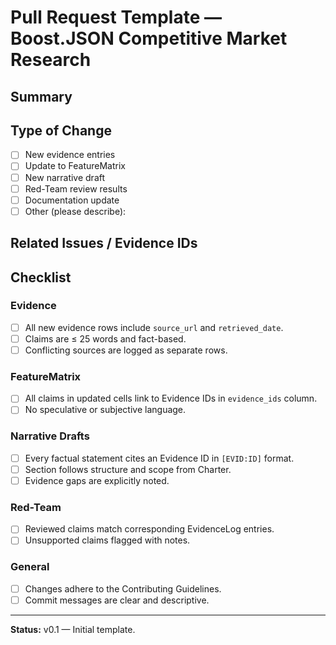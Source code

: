 # Pull Request Template — Boost.JSON Competitive Market Research

## Summary
<!-- Briefly describe the changes in this PR -->

## Type of Change
- [ ] New evidence entries
- [ ] Update to FeatureMatrix
- [ ] New narrative draft
- [ ] Red-Team review results
- [ ] Documentation update
- [ ] Other (please describe):

## Related Issues / Evidence IDs
<!-- List related GitHub issues or Evidence IDs touched by this PR -->

## Checklist
### Evidence
- [ ] All new evidence rows include `source_url` and `retrieved_date`.
- [ ] Claims are ≤ 25 words and fact-based.
- [ ] Conflicting sources are logged as separate rows.

### FeatureMatrix
- [ ] All claims in updated cells link to Evidence IDs in `evidence_ids` column.
- [ ] No speculative or subjective language.

### Narrative Drafts
- [ ] Every factual statement cites an Evidence ID in `[EVID:ID]` format.
- [ ] Section follows structure and scope from Charter.
- [ ] Evidence gaps are explicitly noted.

### Red-Team
- [ ] Reviewed claims match corresponding EvidenceLog entries.
- [ ] Unsupported claims flagged with notes.

### General
- [ ] Changes adhere to the Contributing Guidelines.
- [ ] Commit messages are clear and descriptive.

---
**Status:** v0.1 — Initial template.
